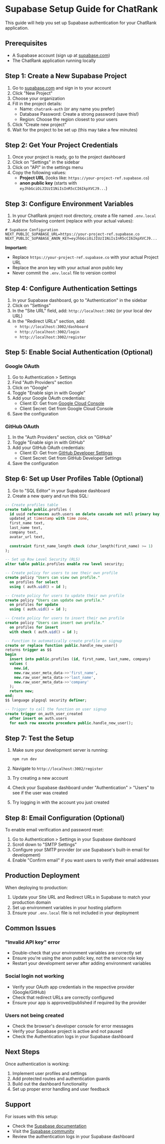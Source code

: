 # Supabase Setup Guide for ChatRank

This guide will help you set up Supabase authentication for your ChatRank application.

## Prerequisites
- A Supabase account (sign up at [supabase.com](https://supabase.com))
- The ChatRank application running locally

## Step 1: Create a New Supabase Project

1. Go to [supabase.com](https://supabase.com) and sign in to your account
2. Click "New Project"
3. Choose your organization
4. Fill in the project details:
   - Name: `chatrank-auth` (or any name you prefer)
   - Database Password: Create a strong password (save this!)
   - Region: Choose the region closest to your users
5. Click "Create new project"
6. Wait for the project to be set up (this may take a few minutes)

## Step 2: Get Your Project Credentials

1. Once your project is ready, go to the project dashboard
2. Click on "Settings" in the sidebar
3. Click on "API" in the settings menu
4. Copy the following values:
   - **Project URL** (looks like: `https://your-project-ref.supabase.co`)
   - **anon public key** (starts with `eyJhbGciOiJIUzI1NiIsInR5cCI6IkpXVCJ9...`)

## Step 3: Configure Environment Variables

1. In your ChatRank project root directory, create a file named `.env.local`
2. Add the following content (replace with your actual values):

```env
# Supabase Configuration
NEXT_PUBLIC_SUPABASE_URL=https://your-project-ref.supabase.co
NEXT_PUBLIC_SUPABASE_ANON_KEY=eyJhbGciOiJIUzI1NiIsInR5cCI6IkpXVCJ9...
```

**Important:** 
- Replace `https://your-project-ref.supabase.co` with your actual Project URL
- Replace the anon key with your actual anon public key
- Never commit the `.env.local` file to version control

## Step 4: Configure Authentication Settings

1. In your Supabase dashboard, go to "Authentication" in the sidebar
2. Click on "Settings"
3. In the "Site URL" field, add: `http://localhost:3002` (or your local dev URL)
4. In the "Redirect URLs" section, add:
   - `http://localhost:3002/dashboard`
   - `http://localhost:3002/login`
   - `http://localhost:3002/register`

## Step 5: Enable Social Authentication (Optional)

### Google OAuth
1. Go to Authentication > Settings
2. Find "Auth Providers" section
3. Click on "Google"
4. Toggle "Enable sign in with Google"
5. Add your Google OAuth credentials:
   - Client ID: Get from [Google Cloud Console](https://console.cloud.google.com/)
   - Client Secret: Get from Google Cloud Console
6. Save the configuration

### GitHub OAuth
1. In the "Auth Providers" section, click on "GitHub"
2. Toggle "Enable sign in with GitHub"
3. Add your GitHub OAuth credentials:
   - Client ID: Get from [GitHub Developer Settings](https://github.com/settings/developers)
   - Client Secret: Get from GitHub Developer Settings
4. Save the configuration

## Step 6: Set up User Profiles Table (Optional)

1. Go to "SQL Editor" in your Supabase dashboard
2. Create a new query and run this SQL:

```sql
-- Create profiles table
create table public.profiles (
  id uuid references auth.users on delete cascade not null primary key,
  updated_at timestamp with time zone,
  first_name text,
  last_name text,
  company text,
  avatar_url text,
  
  constraint first_name_length check (char_length(first_name) >= 1)
);

-- Set up Row Level Security (RLS)
alter table public.profiles enable row level security;

-- Create policy for users to see their own profile
create policy "Users can view own profile." 
  on profiles for select 
  using ( auth.uid() = id );

-- Create policy for users to update their own profile
create policy "Users can update own profile." 
  on profiles for update 
  using ( auth.uid() = id );

-- Create policy for users to insert their own profile
create policy "Users can insert own profile." 
  on profiles for insert 
  with check ( auth.uid() = id );

-- Function to automatically create profile on signup
create or replace function public.handle_new_user() 
returns trigger as $$
begin
  insert into public.profiles (id, first_name, last_name, company)
  values (
    new.id,
    new.raw_user_meta_data->>'first_name',
    new.raw_user_meta_data->>'last_name',
    new.raw_user_meta_data->>'company'
  );
  return new;
end;
$$ language plpgsql security definer;

-- Trigger to call the function on user signup
create trigger on_auth_user_created
  after insert on auth.users
  for each row execute procedure public.handle_new_user();
```

## Step 7: Test the Setup

1. Make sure your development server is running:
   ```bash
   npm run dev
   ```

2. Navigate to `http://localhost:3002/register`
3. Try creating a new account
4. Check your Supabase dashboard under "Authentication" > "Users" to see if the user was created
5. Try logging in with the account you just created

## Step 8: Email Configuration (Optional)

To enable email verification and password reset:

1. Go to Authentication > Settings in your Supabase dashboard
2. Scroll down to "SMTP Settings"
3. Configure your SMTP provider (or use Supabase's built-in email for development)
4. Enable "Confirm email" if you want users to verify their email addresses

## Production Deployment

When deploying to production:

1. Update your Site URL and Redirect URLs in Supabase to match your production domain
2. Set up environment variables in your hosting platform
3. Ensure your `.env.local` file is not included in your deployment

## Common Issues

### "Invalid API key" error
- Double-check that your environment variables are correctly set
- Ensure you're using the anon public key, not the service role key
- Restart your development server after adding environment variables

### Social login not working
- Verify your OAuth app credentials in the respective provider (Google/GitHub)
- Check that redirect URLs are correctly configured
- Ensure your app is approved/published if required by the provider

### Users not being created
- Check the browser's developer console for error messages
- Verify your Supabase project is active and not paused
- Check the Authentication logs in your Supabase dashboard

## Next Steps

Once authentication is working:
1. Implement user profiles and settings
2. Add protected routes and authentication guards
3. Build out the dashboard functionality
4. Set up proper error handling and user feedback

## Support

For issues with this setup:
- Check the [Supabase documentation](https://supabase.com/docs)
- Visit the [Supabase community](https://github.com/supabase/supabase/discussions)
- Review the authentication logs in your Supabase dashboard 